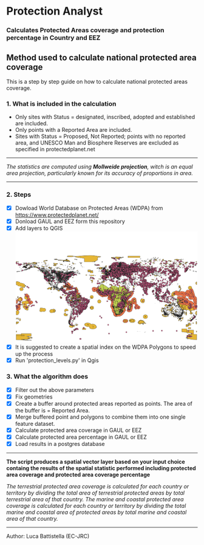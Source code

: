 # Protection Analyst
### Calculates Protected Areas coverage and protection percentage in Country and EEZ




## Method used to calculate national protected area coverage
This is a step by step guide on how to calculate national protected areas coverage.

### 1. What is included in the calculation
- Only sites with Status = designated, inscribed, adopted and established are included.
- Only points with a Reported Area are included.
- Sites with Status = Proposed, Not Reported; points with no reported area, and UNESCO Man and Biosphere Reserves are excluded as specified in protectedplanet.net
___________________________________________________________________________
*The statistics are computed using **Mollweide projection**, witch is an equal area projection, particularly known for its accuracy of proportions in area.*
___________________________________________________________________________
### 2. Steps
- [x] Dowload World Database on Protected Areas (WDPA) from https://www.protectedplanet.net/ 
- [x] Donload GAUL and EEZ form this repository
- [x] Add layers to QGIS
![map](https://raw.githubusercontent.com/BIOPAMA/protection_analyst/main/img/WDPA.png)
- [x] It is suggested to create a spatial index on the WDPA Polygons to speed up the process
- [x] Run 'protection_levels.py' in Qgis

### 3. What the algorithm does 
- [x] Filter out the above parameters
- [x] Fix geometries
- [x] Create a buffer around protected areas reported as points. The area of the buffer is = Reported Area. 
- [x] Merge buffered point and polygons to combine them into one single feature dataset.
- [x] Calculate protected area coverage in GAUL or EEZ
- [x] Calculate protected area percentage in GAUL or EEZ
- [x] Load results in a postgres database

___________________________________________________________________________

**The script produces a spatial vector layer based on your input choice containg the results of the spatial statistic performed including protected area coverage and protected area coverage percentage**

*The terrestrial protected area coverage is calculated for each country or territory by dividing the total area of terrestrial protected areas by total terrestrial area of that country.
The marine and coastal protected area coverage is calculated for each country or territory by dividing the total marine and coastal area of protected areas by total marine and coastal area of that country.*
___________________________________________________________________________

Author: Luca Battistella (EC-JRC)


